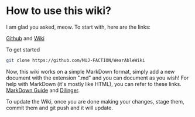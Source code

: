 # How to use this wiki?

I am glad you asked, meow.
To start with, here are the links:

[Github](https://github.com/MUJ-FACTION/WearAbleWiki) and [Wiki](https://arnavpraneet.github.io/WearAbleWiki)

To get started
```sh
git clone https://github.com/MUJ-FACTION/WearAbleWiki
```

Now, this wiki works on a simple MarkDown format, simply add a new document with the extension ".md" and you can document as you wish!
For help with MarkDown (it's mostly like HTML), you can refer to these links.
[MarkDown Guide](https://www.markdownguide.org) and [Dilinger](https://dillinger.io).

To update the Wiki, once you are done making your changes, stage them, commit them and git push and it will update. 